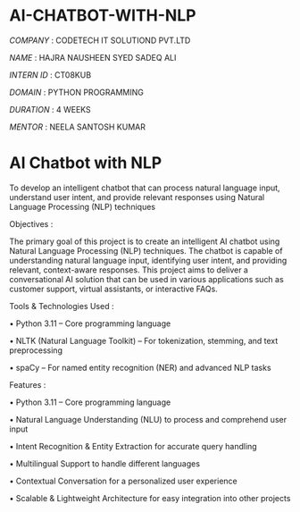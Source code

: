 # AI-CHATBOT-WITH-NLP

*COMPANY* : CODETECH IT SOLUTIOND PVT.LTD

 *NAME*   : HAJRA NAUSHEEN SYED SADEQ ALI

*INTERN ID* : CT08KUB

*DOMAIN* : PYTHON PROGRAMMING

*DURATION* : 4 WEEKS

*MENTOR* : NEELA SANTOSH KUMAR

# AI Chatbot with NLP

   To develop an intelligent chatbot that can process natural language input, understand user intent, and provide relevant responses using Natural Language Processing (NLP) techniques
   
Objectives :

 The primary goal of this project is to create an intelligent AI chatbot using Natural Language Processing (NLP) techniques. The chatbot is capable of understanding natural language input, identifying user intent, and providing relevant, context-aware responses. This project aims to deliver a conversational AI solution that can be used in various applications such as customer support, virtual assistants, or interactive FAQs.

Tools & Technologies Used :

   •  Python 3.11 – Core programming language
   
   •  NLTK (Natural Language Toolkit) – For tokenization, stemming, and text preprocessing
   
   •  spaCy – For named entity recognition (NER) and advanced NLP tasks

Features :

   •  Python 3.11 – Core programming language
   
   •  Natural Language Understanding (NLU) to process and comprehend user input
   
   •  Intent Recognition & Entity Extraction for accurate query handling
   
   •  Multilingual Support to handle different languages
   
   •  Contextual Conversation for a personalized user experience
   
   •  Scalable & Lightweight Architecture for easy integration into other projects


